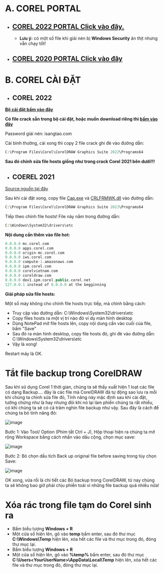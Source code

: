 # A. COREL PORTAL #

- ## [COREL 2022 PORTAL Click vào đây.](https://bsthanh-my.sharepoint.com/:u:/g/personal/0914678254_bsthanh_onmicrosoft_com/EbP0DPWmyNNFrjcG4KeWUfUBlCsh6alaIYeJsAQl0C-c6A?e=7m0F1t) ## 
    - **Lưu ý:** có một số file khi giải nén bị **Windows Security** ăn thịt nhưng vẵn chạy tốt!
- ## [COREL 2020 PORTAL Click vào đây](https://bsthanh-my.sharepoint.com/:u:/g/personal/0914678254_bsthanh_onmicrosoft_com/EUaOVvipIXtCl7Nic5lubP0Bghas3dc8JGCbB--OPZWnbQ?e=Dt40DX) ##

# B. COREL CÀI ĐẶT #

- ## COREL 2022 ##

**[Bộ cài đặt bấm vào đây](https://bsthanh-my.sharepoint.com/:u:/g/personal/0914678254_bsthanh_onmicrosoft_com/EfYjdgK0Yd5PsjBF7pOVT2kBEiNSmz9c-K5igYsXuxFb_w?e=VcH6it)**

**Có file crack sẵn trong bộ cài đặt, hoặc muốn download riêng thì [bấm vào đây](https://bsthanh-my.sharepoint.com/:f:/g/personal/0914678254_bsthanh_onmicrosoft_com/Elkm8YSPCzJEp1guTR4_H40BLPhs-yp7ouj_kN7--8mRpA?e=EgfHcw)**

Password giải nén: isangtao.com 

Cài bình thường, cài xong thì copy 2 file crack ghi đè vào đường dẫn:

```php
C:\Program Files\Corel\CorelDRAW Graphics Suite 2022\Programs64
```

**Sau đó chỉnh sửa file hosts giống như trong crack Corel 2021 bên dưới!!!**

- ## COEREL 2021 ##

[Source nguồn tại đây](https://bsthanh-my.sharepoint.com/:f:/g/personal/0914678254_bsthanh_onmicrosoft_com/EnW6Ebw3LrtImRaPKpEGftUB1y-9MpszIL3BOcT7r9ty4Q?e=Ju89ET)

Sau khi cài đặt xong, copy file [Cap.exe](https://bsthanh-my.sharepoint.com/:f:/g/personal/0914678254_bsthanh_onmicrosoft_com/EhdvwQF59KRKj_wdSiogVTkBvaYgA2S7w2SCzY6QatYhcg?e=JinXkZ) và [CRLFRMWK.dll](https://bsthanh-my.sharepoint.com/:f:/g/personal/0914678254_bsthanh_onmicrosoft_com/EhdvwQF59KRKj_wdSiogVTkBvaYgA2S7w2SCzY6QatYhcg?e=JinXkZ) vào đường dẫn: 

```php
C:\Program Files\Corel\CorelDRAW Graphics Suite 2021\Programs64
```

Tiếp theo chỉnh file hosts! File này nằm trong đường dẫn:

```php
C:\Windows\System32\drivers\etc
```
**Nội dung cần thêm vào file hot:**

```php
0.0.0.0 mc.corel.com
0.0.0.0 apps.corel.com
0.0.0.0 origin-mc.corel.com
0.0.0.0 iws.corel.com
0.0.0.0 compute-1.amazonaws.com  
0.0.0.0 ipm.corel.com
0.0.0.0 corelvietnam.com  
0.0.0.0 coreldraw.com
0.0.0.0 dev1.ipm.corel.public.corel.net 
127.0.0.1 instead of 0.0.0.0 at the begginning
```

**Giải pháp sửa file hosts:**

Một số máy không cho chỉnh file hosts trực tiếp, mà chỉnh bằng cách:

- Truy cập vào đường dẫn: C:\Windows\System32\drivers\etc
- Copy files hosts ra một vị trí nào đó ví dụ màn hình desktop
- Dùng NotePad mở file hosts lên, copy nội dung cần vào cuối của file, bấm "Save"
- Sau đó ra màn hình desktop, copy file hosts đó, ghi đè vào đường dẫn: C:\Windows\System32\drivers\etc
- Vậy là xong!

Restart máy là OK.

# Tắt file backup trong CorelDRAW #

Sau khi sử dụng Corel 1 thời gian, chúng ta sẽ thấy xuất hiện 1 loạt các file có dạng Backup…. đây là các file mà CorelDRAW đã tự động sao lưu ra mỗi khi chúng ta chỉnh sửa file đó, Tính năng này mặc định sau khi cài đặt, tưởng chừng như là hay nhưng đôi khi nó lại làm phiền chúng ta rất nhiều, có khi chúng ta sẽ có cả trăm nghìn file backup như vậy. Sau đây là cách để chúng ta bỏ tính năng đó:

![image](https://user-images.githubusercontent.com/82578024/224452184-fbffb131-41c9-4e48-bca7-17995e36e178.png)

Bước 1: Vào Tool/ Option (Phím tắt Ctrl + J), Hộp thoại hiện ra chúng ta mở rộng Workspace bằng cách nhấn vào dấu cộng, chọn mục save:

![image](https://user-images.githubusercontent.com/82578024/224452218-4a120075-55ad-479c-8887-a10aaac28eab.png)

Bước 2: Bỏ chọn dấu tích Back up original file before saving trong tùy chọn Save:

![image](https://user-images.githubusercontent.com/82578024/224452359-e852d1a3-db3e-4098-9f6b-b09310212b98.png)

OK xong, vừa rồi là chi tiết các Bỏ backup trong CorelDRAW, từ nay chúng ta sẽ không bao giờ phải chịu phiền toái vì những file backup quá nhiều nữa!

# Xóa rác trong file tạm do Corel sinh ra #

- Bấm biểu tượng **Windows + R**
- Một cửa sổ hiện lên, gõ vào **temp** bấm enter, sau đó thư mục **C:\Windows\Temp** hiện lên, xóa hết các file và thư mục trong đó, đóng thư mục lại.
- Bấm biểu tượng **Windows + R**
- Một cửa sổ hiện lên, gõ vào **%temp%** bấm enter, sau đó thư mục **C:\Users\<YourUserName>\AppData\Local\Temp** hiện lên, xóa hết các file và thư mục trong đó, đóng thư mục lại.
